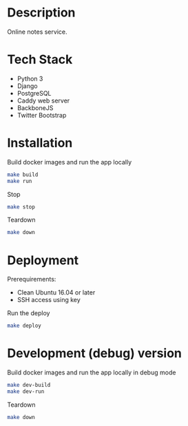# Description

Online notes service.

# Tech Stack

* Python 3
* Django
* PostgreSQL
* Caddy web server
* BackboneJS
* Twitter Bootstrap

# Installation

Build docker images and run the app locally

```sh
make build
make run
```

Stop
```sh
make stop
```

Teardown
```sh
make down
```

# Deployment

Prerequirements:

* Clean Ubuntu 16.04 or later
* SSH access using key

Run the deploy

```sh
make deploy
```

# Development (debug) version

Build docker images and run the app locally in debug mode

```sh
make dev-build
make dev-run
```

Teardown
```sh
make down
```
